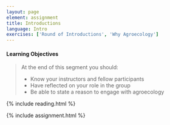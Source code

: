 ```yaml
---
layout: page
element: assignment
title: Introductions                
language: Intro
exercises: ['Round of Introductions', 'Why Agroecology']
---
```


#### Learning Objectives

> At the end of this segment you should:
>
> - Know your instructors and fellow participants
> - Have reflected on your role in the group
> - Be able to state a reason to engage with agroecology

{% include reading.html %}

{% include assignment.html %}